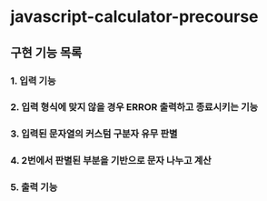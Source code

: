 # javascript-calculator-precourse
## 구현 기능 목록


### 1. 입력 기능
### 2. 입력 형식에 맞지 않을 경우 ERROR 출력하고 종료시키는 기능
### 3. 입력된 문자열의 커스텀 구분자 유무 판별
### 4. 2번에서 판별된 부분을 기반으로 문자 나누고 계산
### 5. 출력 기능